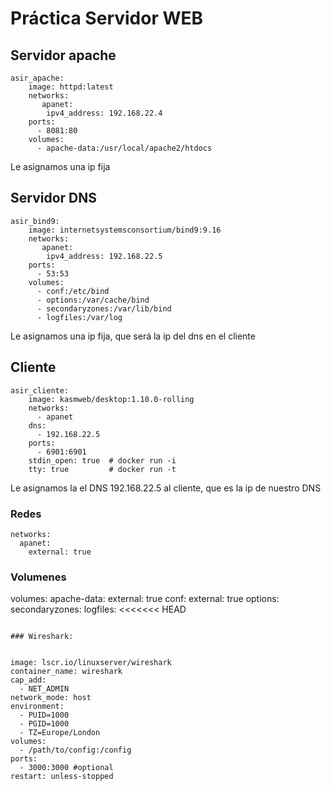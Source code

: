 # Práctica Servidor WEB

## Servidor apache

~~~
asir_apache:
    image: httpd:latest
    networks:
       apanet:
        ipv4_address: 192.168.22.4
    ports:
      - 8081:80
    volumes:
      - apache-data:/usr/local/apache2/htdocs
~~~
Le asignamos una ip fija

## Servidor DNS

~~~
asir_bind9:
    image: internetsystemsconsortium/bind9:9.16
    networks:
       apanet:
        ipv4_address: 192.168.22.5
    ports:
      - 53:53
    volumes:
      - conf:/etc/bind
      - options:/var/cache/bind
      - secondaryzones:/var/lib/bind
      - logfiles:/var/log
~~~
Le asignamos una ip fija, que será la ip del dns en el cliente

## Cliente

~~~
asir_cliente:
    image: kasmweb/desktop:1.10.0-rolling
    networks:
      - apanet
    dns:
      - 192.168.22.5
    ports:
      - 6901:6901
    stdin_open: true  # docker run -i
    tty: true         # docker run -t
~~~
Le asignamos la el DNS 192.168.22.5 al cliente, que es la ip de nuestro DNS

### Redes

~~~
networks:
  apanet:
    external: true
~~~

### Volumenes
volumes:
  apache-data:
    external: true
  conf:
    external: true
  options:
  secondaryzones:
  logfiles:
<<<<<<< HEAD
~~~

### Wireshark:
    
~~~
    image: lscr.io/linuxserver/wireshark
    container_name: wireshark
    cap_add:
      - NET_ADMIN
    network_mode: host
    environment:
      - PUID=1000
      - PGID=1000
      - TZ=Europe/London
    volumes:
      - /path/to/config:/config
    ports:
      - 3000:3000 #optional
    restart: unless-stopped
    
~~~
